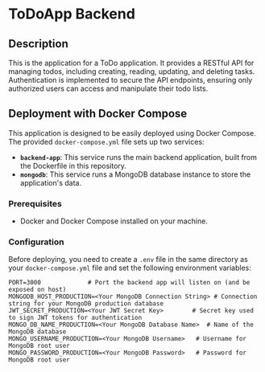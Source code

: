 # ToDoApp Backend

## Description

This is the application for a ToDo application. It provides a RESTful API for managing todos, including creating, reading, updating, and deleting tasks.  Authentication is implemented to secure the API endpoints, ensuring only authorized users can access and manipulate their todo lists.

## Deployment with Docker Compose

This application is designed to be easily deployed using Docker Compose. The provided `docker-compose.yml` file sets up two services:

*   **`backend-app`**: This service runs the main backend application, built from the Dockerfile in this repository.
*   **`mongodb`**: This service runs a MongoDB database instance to store the application's data.

### Prerequisites

*   Docker and Docker Compose installed on your machine.

### Configuration

Before deploying, you need to create a `.env` file in the same directory as your `docker-compose.yml` file and set the following environment variables:

```env
PORT=3000             # Port the backend app will listen on (and be exposed on host)
MONGODB_HOST_PRODUCTION=<Your MongoDB Connection String> # Connection string for your MongoDB production database
JWT_SECRET_PRODUCTION=<Your JWT Secret Key>        # Secret key used to sign JWT tokens for authentication
MONGO_DB_NAME_PRODUCTION=<Your MongoDB Database Name>  # Name of the MongoDB database
MONGO_USERNAME_PRODUCTION=<Your MongoDB Username>   # Username for MongoDB root user
MONGO_PASSWORD_PRODUCTION=<Your MongoDB Password>   # Password for MongoDB root user
